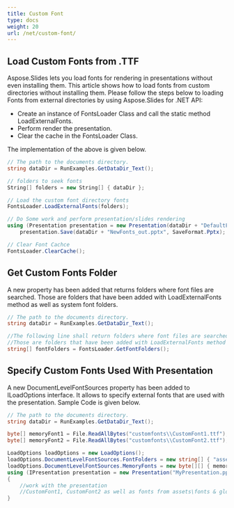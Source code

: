 ```yaml
---
title: Custom Font
type: docs
weight: 20
url: /net/custom-font/
---
```


## **Load Custom Fonts from .TTF**
Aspose.Slides lets you load fonts for rendering in presentations without even installing them. This article shows how to load fonts from custom directories without installing them. Please follow the steps below to loading Fonts from external directories by using Aspose.Slides for .NET API:

- Create an instance of FontsLoader Class and call the static method LoadExternalFonts.
- Perform render the presentation.
- Clear the cache in the FontsLoader Class.

The implementation of the above is given below.

``` csharp
// The path to the documents directory.
string dataDir = RunExamples.GetDataDir_Text();

// folders to seek fonts
String[] folders = new String[] { dataDir };

// Load the custom font directory fonts
FontsLoader.LoadExternalFonts(folders);

// Do Some work and perform presentation/slides rendering
using (Presentation presentation = new Presentation(dataDir + "DefaultFonts.pptx"))
    presentation.Save(dataDir + "NewFonts_out.pptx", SaveFormat.Pptx);

// Clear Font Cachce
FontsLoader.ClearCache();
```

## **Get Custom Fonts Folder**
A new property has been added that returns folders where font files are searched. Those are folders that have been added with LoadExternalFonts method as well as system font folders.

```c#
// The path to the documents directory.
string dataDir = RunExamples.GetDataDir_Text();

//The following line shall return folders where font files are searched.
//Those are folders that have been added with LoadExternalFonts method as well as system font folders.
string[] fontFolders = FontsLoader.GetFontFolders();

```


## **Specify Custom Fonts Used With Presentation**
A new DocumentLevelFontSources property has been added to ILoadOptions interface. It allows to specify external fonts that are used with the presentation. Sample Code is given below.

```c#
// The path to the documents directory.
string dataDir = RunExamples.GetDataDir_Text();

byte[] memoryFont1 = File.ReadAllBytes("customfonts\\CustomFont1.ttf");
byte[] memoryFont2 = File.ReadAllBytes("customfonts\\CustomFont2.ttf");

LoadOptions loadOptions = new LoadOptions();
loadOptions.DocumentLevelFontSources.FontFolders = new string[] { "assets\\fonts", "global\\fonts" };
loadOptions.DocumentLevelFontSources.MemoryFonts = new byte[][] { memoryFont1, memoryFont2 };
using (IPresentation presentation = new Presentation("MyPresentation.pptx", loadOptions))
{
    //work with the presentation
    //CustomFont1, CustomFont2 as well as fonts from assets\fonts & global\fonts folders and their subfolders are available to the presentation
}
```

